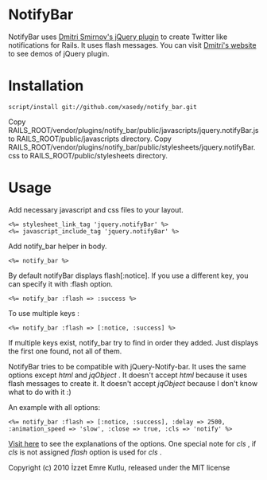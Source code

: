 
NotifyBar
=========

NotifyBar uses [Dmitri Smirnov's jQuery plugin](http://github.com/dknight/jQuery-Notify-bar) to create
Twitter like notifications for Rails. It uses flash messages.
You can visit [Dmitri's website](http://www.dmitri.me/misc/notify/) to see demos of jQuery plugin.

Installation
============

    script/install git://github.com/xasedy/notify_bar.git

Copy RAILS_ROOT/vendor/plugins/notify_bar/public/javascripts/jquery.notifyBar.js to RAILS_ROOT/public/javascripts directory.
Copy RAILS_ROOT/vendor/plugins/notify_bar/public/stylesheets/jquery.notifyBar.css to RAILS_ROOT/public/stylesheets directory.

Usage
=====

Add necessary javascript and css files to your layout.

    <%= stylesheet_link_tag 'jquery.notifyBar' %>
    <%= javascript_include_tag 'jquery.notifyBar' %>

Add notify_bar helper in body.

    <%= notify_bar %>

By default notifyBar displays flash[:notice]. If you use a different key, you can specify it with :flash option.

    <%= notify_bar :flash => :success %>

To use multiple keys :

    <%= notify_bar :flash => [:notice, :success] %>

If multiple keys exist, notify_bar try to find in order they added. Just displays the first one found, not all of them.

NotifyBar tries to be compatible with jQuery-Notify-bar. It uses the same options except _html_ and _jqObject_ .
It doesn't accept _html_ because it uses flash messages to create it. It doesn't accept _jqObject_ because I don't know what to do with it :)

An example with all options:

    <%= notify_bar :flash => [:notice, :success], :delay => 2500, :animation_speed => 'slow', :close => true, :cls => 'notify' %>

[Visit here](http://www.dmitri.me/misc/notify/) to see the explanations of the options.
One special note for _cls_ , if _cls_ is not assigned _flash_ option is used for _cls_ .

Copyright (c) 2010 İzzet Emre Kutlu, released under the MIT license
